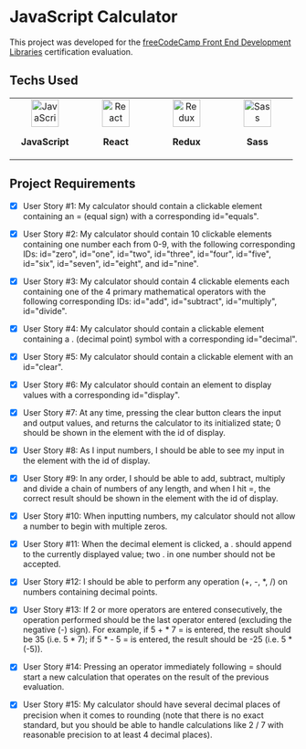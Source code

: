 # JavaScript Calculator

This project was developed for the [freeCodeCamp Front End Development Libraries](https://www.freecodecamp.org/learn/front-end-development-libraries/front-end-development-libraries-projects/build-a-javascript-calculator) certification evaluation.

## Techs Used

<table align="center">
  <tr>
    <td align="center" height="108" width="108">
      <img
          src="https://cdn.jsdelivr.net/gh/devicons/devicon/icons/javascript/javascript-plain.svg"
          width="48"
          height="48"
          alt="JavaScript"
        />
      <p><strong>JavaScript</strong></p>
    </td>
    <td align="center" height="108" width="108">
      <img
          src="https://cdn.jsdelivr.net/gh/devicons/devicon/icons/react/react-original.svg"
          width="48"
          height="48"
          alt="React"
        />
      <p><strong>React</strong></p>
    </td>
    <td align="center" height="108" width="108">
      <img
        src="https://cdn.jsdelivr.net/gh/devicons/devicon/icons/redux/redux-original.svg"
        width="48"
        height="48"
        alt="Redux"
      />
      <p><strong>Redux</strong></p>
    </td>
    <td align="center" height="108" width="108">
      <img
        src="https://cdn.jsdelivr.net/gh/devicons/devicon/icons/sass/sass-original.svg"
        width="48"
        height="48"
        alt="Sass"
      />
      <p><strong>Sass</strong></p>
    </td>
  </tr>
</table>

## Project Requirements

- [x] User Story #1: My calculator should contain a clickable element containing an = (equal sign) with a corresponding id="equals".
- [x] User Story #2: My calculator should contain 10 clickable elements containing one number each from 0-9, with the following corresponding IDs: id="zero", id="one", id="two", id="three", id="four", id="five", id="six", id="seven", id="eight", and id="nine".
- [x] User Story #3: My calculator should contain 4 clickable elements each containing one of the 4 primary mathematical operators with the following corresponding IDs: id="add", id="subtract", id="multiply", id="divide".

- [x] User Story #4: My calculator should contain a clickable element containing a . (decimal point) symbol with a corresponding id="decimal".

- [x] User Story #5: My calculator should contain a clickable element with an id="clear".

- [x] User Story #6: My calculator should contain an element to display values with a corresponding id="display".

- [x] User Story #7: At any time, pressing the clear button clears the input and output values, and returns the calculator to its initialized state; 0 should be shown in the element with the id of display.

- [x] User Story #8: As I input numbers, I should be able to see my input in the element with the id of display.

- [x] User Story #9: In any order, I should be able to add, subtract, multiply and divide a chain of numbers of any length, and when I hit =, the correct result should be shown in the element with the id of display.

- [x] User Story #10: When inputting numbers, my calculator should not allow a number to begin with multiple zeros.

- [x] User Story #11: When the decimal element is clicked, a . should append to the currently displayed value; two . in one number should not be accepted.

- [x] User Story #12: I should be able to perform any operation (+, -, *, /) on numbers containing decimal points.

- [x] User Story #13: If 2 or more operators are entered consecutively, the operation performed should be the last operator entered (excluding the negative (-) sign). For example, if 5 + * 7 = is entered, the result should be 35 (i.e. 5 * 7); if 5 * - 5 = is entered, the result should be -25 (i.e. 5 * (-5)).

- [x] User Story #14: Pressing an operator immediately following = should start a new calculation that operates on the result of the previous evaluation.

- [x] User Story #15: My calculator should have several decimal places of precision when it comes to rounding (note that there is no exact standard, but you should be able to handle calculations like 2 / 7 with reasonable precision to at least 4 decimal places).
